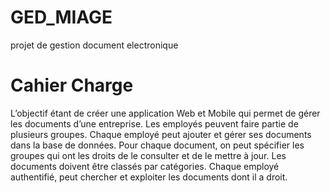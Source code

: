 # GED_MIAGE
projet de gestion document electronique

# Cahier Charge

L’objectif étant de créer une application Web et Mobile qui permet de gérer les documents d’une entreprise. Les employés peuvent faire partie de plusieurs groupes. Chaque employé peut ajouter et gérer ses documents dans la base de données. Pour chaque document, on peut spécifier les groupes qui ont les droits de le consulter et de le mettre à jour. Les documents doivent être classés par catégories. Chaque employé authentifié, peut chercher et exploiter les documents dont il a droit.
